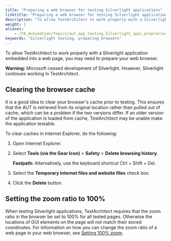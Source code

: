 ```yaml
--- 
title: "Preparing a web browser for testing Silverlight applications"
linktitle: "Preparing a web browser for testing Silverlight applications"
description: "To allow TestArchitect to work properly with a Silverlight application embedded into a web page, you may need to prepare your web browser."
weight: 1
aliases: 
    - /TA_Automation/Topics/aut_app_testing_Silverlight_apps_prepraring_browser.html
keywords: "Silverlight testing, preparing browsers"
---
```


To allow TestArchitect to work properly with a Silverlight application embedded into a web page, you may need to prepare your web browser.

**Warning:** Microsoft ceased development of Silverlight. However, Silverlight continues working in TestArchitect.

## Clearing the browser cache

It is a good idea to clear your browser's cache prior to testing. This ensures that the AUT is retrieved from its original location rather than pulled out of cache, which can be a problem if the two versions differ. If an older version of the application is loaded from cache, TestArchitect may be unable make the application testable.

To clear caches in Internet Explorer, do the following:

1.  Open Internet Explorer.
2.  Select **Tools \(via the Gear Icon\)** \> **Safety** \> **Delete browsing history**.

    **Fastpath:** Alternatively, use the keyboard shortcut Ctrl + Shift + Del.

3.  Select the **Temporary Internet files and website files** check box.
4.  Click the **Delete** button.

## Setting the zoom ratio to 100%

When testing Silverlight applications, TestArchitect requires that the zoom ratio in the browser be set to 100% for all tested pages. Otherwise the locations of GUI elements on the page will not match their stored coordinates. For information on how you can change the zoom ratio of a web page in your web browser, see [Setting 100% zoom](/TA_Automation/Topics/aut_app_testing_setting_zoom_IE.html).



